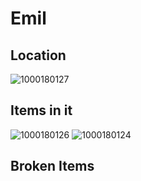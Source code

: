# Emil

## Location
![1000180127](https://github.com/user-attachments/assets/068a4232-6674-49e6-a0c5-d2faa5a12d5b)


## Items in it
![1000180126](https://github.com/user-attachments/assets/7e450fcb-2fb7-45fe-b477-0b4cc2ad8511)
![1000180124](https://github.com/user-attachments/assets/aa23ca5b-1958-4ef5-a57a-d1f11f831202)


## Broken Items
